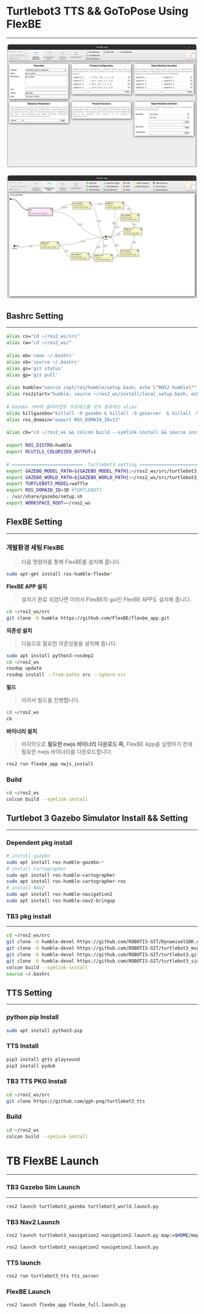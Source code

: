 # Turtlebot3 TTS && GoToPose Using FlexBE

---

![fir](./1.png)

![sec](./2.png)


## Bashrc Setting

---

```bash
alias cs="cd ~/ros2_ws/src"
alias cw="cd ~/ros2_ws/"

alias eb='nano ~/.bashrc'
alias sb='source ~/.bashrc'
alias gs='git status'
alias gp='git pull'  

alias humble="source /opt/ros/humble/setup.bash; echo \"ROS2 humble\""
alias ros2start="humble; source ~/ros2_ws/install/local_setup.bash; echo \"ros2 ws is activated.!!\""

# Gazebo 서버와 클라이언트 프로세스를 모두 종료하는 alias
alias killgazebo="killall -9 gazebo & killall -9 gzserver  & killall -9 gzclient"
alias ros_domain="export ROS_DOMAIN_ID=13"

alias cb="cd ~/ros2_ws && colcon build --symlink-install && source install/local_setup.bash"

export ROS_DISTRO=humble
export RCUTILS_COLORIZED_OUTPUT=1

# ==========================  Turtlebot3 setting =========================>
export GAZEBO_MODEL_PATH=${GAZEBO_MODEL_PATH}:~/ros2_ws/src/turtlebot3_sim>
export GAZEBO_WORLD_PATH=${GAZEBO_WORLD_PATH}:~/ros2_ws/src/turtlebot3_sim>
export TURTLEBOT3_MODEL=waffle
export ROS_DOMAIN_ID=30 #TURTLEBOT3
. /usr/share/gazebo/setup.sh
export WORKSPACE_ROOT=~/ros2_ws

```

## FlexBE Setting

---

### **개발환경 세팅 FlexBE**

> 다음 명령어를 통해 FlexBE를 설치해 줍니다.
> 

```bash
sudo apt-get install ros-humble-flexbe*
```

**FlexBE APP 설치**

> 설치가 완료 되었다면 이어서 FlexBE의 gui인 FlexBE APP도 설치해 줍니다.
> 

```bash
cd ~/ros2_ws/src
git clone -b humble https://github.com/FlexBE/flexbe_app.git
```

**의존성 설치**

> 다음으로 필요한 의존성들을 설치해 줍니다.
> 

```bash
sudo apt install python3-rosdep2
cd ~/ros2_ws
rosdep update
rosdep install --from-paths src --ignore-src
```

**빌드**

> 이어서 빌드를 진행합니다.
> 

```bash
cd ~/ros2_ws
cb
```

**바이너리 설치** 

> 마지막으로 **필요한 nwjs 바이너리 다운로드 즉,** FlexBE App을 실행하기 전에 필요한 nwjs 바이너리를 다운로드합니다.
> 

```bash
ros2 run flexbe_app nwjs_install
```

### Build

```bash
cd ~/ros2_ws
colcon build --symlink-install
```

## Turtlebot 3 Gazebo Simulator Install && Setting

---

### Dependent pkg install

```bash
# install gazebo
sudo apt install ros-humble-gazebo-*
# install Cartographer
sudo apt install ros-humble-cartographer
sudo apt install ros-humble-cartographer-ros
# install NAV2
sudo apt install ros-humble-navigation2
sudo apt install ros-humble-nav2-bringup
```

### TB3 pkg install

---

```bash
cd ~/ros2_ws/src 
git clone -b humble-devel https://github.com/ROBOTIS-GIT/DynamixelSDK.git
git clone -b humble-devel https://github.com/ROBOTIS-GIT/turtlebot3_msgs.git
git clone -b humble-devel https://github.com/ROBOTIS-GIT/turtlebot3.git
git clone -b humble-devel https://github.com/ROBOTIS-GIT/turtlebot3_simulations.git
colcon build --symlink-install
source ~/.bashrc
```

## TTS Setting

---

### python pip Install

```bash
sudo apt install python3-pip 
```

### **TTS Install**

```bash
pip3 install gtts playsound
pip3 install pydub
```

### TB3  TTS  PKG Install

```bash
cd ~/ros2_ws/src
git clone https://github.com/ggh-png/turtlebot3_tts
```

### Build

```bash
cd ~/ros2_ws
colcon build --symlink-install
```

# TB FlexBE Launch

---

### TB3 Gazebo Sim Launch

---

```bash
ros2 launch turtlebot3_gazebo turtlebot3_world.launch.py
```

### TB3 Nav2 Launch

```bash
ros2 launch turtlebot3_navigation2 navigation2.launch.py map:=$HOME/map.yaml
```

```bash
ros2 launch turtlebot3_navigation2 navigation2.launch.py
```

### TTS launch

```bash
ros2 run turtlebot3_tts tts_server 
```

### FlexBE Launch

```python
ros2 launch flexbe_app flexbe_full.launch.py 
```